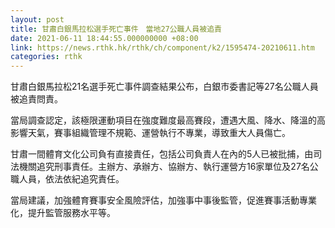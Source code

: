 ```yaml
---
layout: post
title: 甘肅白銀馬拉松選手死亡事件　當地27公職人員被追責
date: 2021-06-11 18:44:55.000000000 +08:00
link: https://news.rthk.hk/rthk/ch/component/k2/1595474-20210611.htm
categories: rthk
---
```


甘肅白銀馬拉松21名選手死亡事件調查結果公布，白銀市委書記等27名公職人員被追責問責。

當局調查認定，該極限運動項目在強度難度最高賽段，遭遇大風、降水、降溫的高影響天氣，賽事組織管理不規範、運營執行不專業，導致重大人員傷亡。

甘肅一間體育文化公司負有直接責任，包括公司負責人在內的5人已被批捕，由司法機關追究刑事責任。主辦方、承辦方、協辦方、執行運營方16家單位及27名公職人員，依法依紀追究責任。

當局建議，加強體育賽事安全風險評估，加強事中事後監管，促進賽事活動專業化，提升監管服務水平等。
